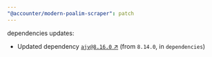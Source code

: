 ```yaml
---
"@accounter/modern-poalim-scraper": patch
---
```

dependencies updates:
  - Updated dependency [`ajv@8.16.0` ↗︎](https://www.npmjs.com/package/ajv/v/8.16.0) (from `8.14.0`, in `dependencies`)
